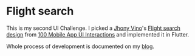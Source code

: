 # Flight search

This is my second UI Challenge. I picked a [Jhony Vino](https://www.behance.net/johnyvino)'s [Flight search design](https://mir-s3-cdn-cf.behance.net/project_modules/max_1200/e36a3e53917017.594779c56ecbf.gif) from [100 Mobile App UI Interactions](https://www.behance.net/gallery/53917017/100-Best-Mobile-App-Interaction) and implemented it in Flutter.  

Whole process of development is documented on my [blog](http://35.197.160.118/index.php/2018/12/19/airasia-new-layout/).

